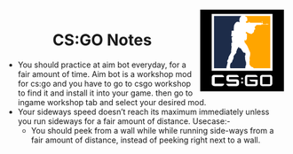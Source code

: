 <img src="csgo-logo.svg" align="right" height="150px"/>
<h1 style="text-align : center" >CS:GO Notes</h1> 

* You should practice at aim bot everyday, for a fair amount of time. Aim bot is a workshop mod for cs:go and you have to go to csgo workshop to find it and install it into your game. then go to ingame workshop tab and select your desired mod.
* Your sideways speed doesn’t reach its maximum immediately unless you run sideways for a fair amount of distance. Usecase:-
  * You should peek from a wall while while running side-ways from a fair amount of distance, instead of peeking right next to a wall.

